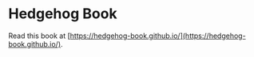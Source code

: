 # Hedgehog Book

Read this book at [https://hedgehog-book.github.io/](https://hedgehog-book.github.io/).
